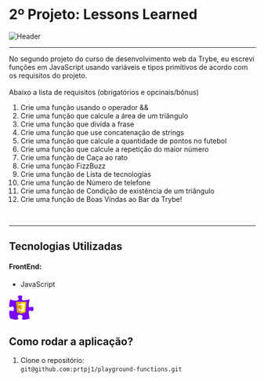 # 2º Projeto: Lessons Learned
<img src="https://github.com/prtpj1/playground-functions/blob/main/Playground.png" alt="Header" /><br>
<hr/>
No segundo projeto do curso de desenvolvimento web da Trybe, eu escrevi funções em JavaScript usando variáveis e tipos primitivos de acordo com os requisitos do projeto.<br><br>
Abaixo a lista de requisitos (obrigatórios e opcinais/bônus)
<br>

1. Crie uma função usando o operador &&
2. Crie uma função que calcule a área de um triângulo<br>
3. Crie uma função que divida a frase
4. Crie uma função que use concatenação de strings
5. Crie uma função que calcule a quantidade de pontos no futebol
6. Crie uma função que calcule a repetição do maior número
7. Crie uma função de Caça ao rato
8. Crie uma função FizzBuzz
10. Crie uma função de Lista de tecnologias
11. Crie uma função de Número de telefone
12. Crie uma função de Condição de existência de um triângulo
13. Crie uma função de Boas Vindas ao Bar da Trybe!
<br>
<hr/>

## Tecnologias Utilizadas

#### FrontEnd:

* JavaScript

<img src="https://github.com/prtpj1/prtpj1/blob/main/Github%20Imgs/JavaScript2.png" width="50" height="50" alt="HTML" />


## Como rodar a aplicação?

1. Clone o repositório: <br>
`git@github.com:prtpj1/playground-functions.git` 

<br>
